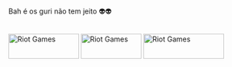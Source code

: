 Bah é os guri não tem jeito 👽👽

<div style="display: inline_block"><br>
  <img align="center" alt="Riot Games" height="50" width="140" src="https://img.shields.io/badge/Riot_Games-D32936?style=for-the-badge&logo=riot-games&logoColor=white">
  <img align="center" alt="Riot Games" height="50" width="120" src="https://img.shields.io/badge/Spotify-1ED760?&style=for-the-badge&logo=spotify&logoColor=white">
  <img align="center" alt="Riot Games" height="50" width="160" src="https://aleen42.github.io/badges/src/mercedes_benz.svg">

</div>
